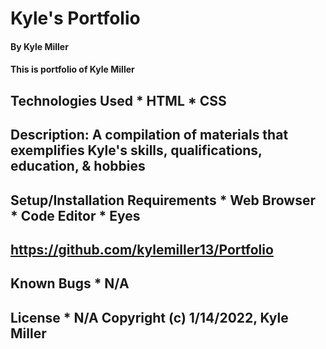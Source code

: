 # Kyle's Portfolio  
#### By Kyle Miller 
#### This is portfolio of Kyle Miller  
## Technologies Used  * HTML * CSS  
## Description:  A compilation of materials that exemplifies Kyle's skills, qualifications, education, & hobbies  
## Setup/Installation Requirements  * Web Browser * Code Editor * Eyes
## https://github.com/kylemiller13/Portfolio  
## Known Bugs  * N/A  
## License  * N/A Copyright (c) 1/14/2022, Kyle Miller
